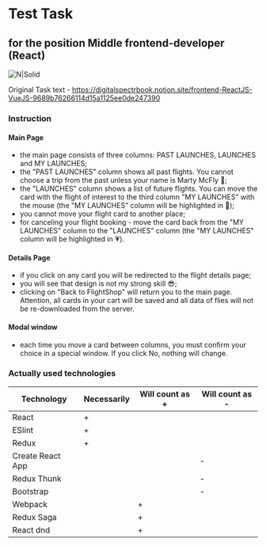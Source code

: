 # Test Task
## for the position Middle frontend-developer (React)
![N|Solid](https://static.tildacdn.com/tild3330-3930-4864-b837-646366316231/Group_3_1.svg)

Original Task text - https://digitalspectrbook.notion.site/frontend-ReactJS-VueJS-9689b76266114d15a1125ee0de247390

### Instruction

#### Main Page
- the main page consists of three columns: PAST LAUNCHES, LAUNCHES and MY LAUNCHES;
- the "PAST LAUNCHES" column shows all past flights. You cannot choose a trip from the past unless your name is Marty McFly 🚀;
- the "LAUNCHES" column shows a list of future flights. You can move the card with the flight of interest to the third column "MY LAUNCHES" with the mouse (the "MY LAUNCHES" column will be highlighted in 💚);
- you cannot move your flight card to another place;
- for canceling your flight booking - move the card back from the "MY LAUNCHES" column to the "LAUNCHES" column (the "MY LAUNCHES" column will be highlighted in 💗).

#### Details Page
- if you click on any card you will be redirected to the flight details page;
- you will see that design is not my strong skill 😎;
- clicking on "Back to FlightShop" will return you to the main page. Attention, all cards in your cart will be saved and all data of flies will not be re-downloaded from the server.

#### Modal window
- each time you move a card between columns, you must confirm your choice in a special window. If you click No, nothing will change.

### Actually used technologies

| Technology  | Necessarily  |  Will count as + |  Will count as - |
| ------------ | ------------ | ------------ | ------------ |
| React  | +  |   |   |
|  ESlint | + |   |   |
| Redux  |  + |   |   |
| Create React App  |   |   | -  |
|  Redux Thunk |   |   |  - |
|  Bootstrap |   |   | -  |
| Webpack  |   | +  |   |
| Redux Saga  |   | +  |   |
|  React dnd |   | +  |   |